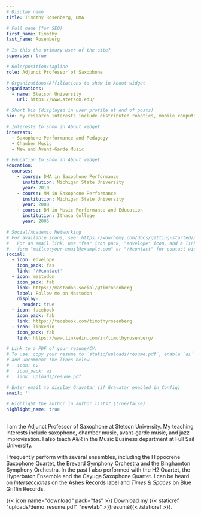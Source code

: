 ```yaml
---
# Display name
title: Timothy Rosenberg, DMA

# Full name (for SEO)
first_name: Timothy
last_name: Rosenberg

# Is this the primary user of the site?
superuser: true

# Role/position/tagline
role: Adjunct Professor of Saxophone

# Organizations/Affiliations to show in About widget
organizations:
  - name: Stetson University
    url: https://www.stetson.edu/

# Short bio (displayed in user profile at end of posts)
bio: My research interests include distributed robotics, mobile computing and programmable matter.

# Interests to show in About widget
interests:
  - Saxophone Performance and Pedagogy
  - Chamber Music
  - New and Avant-Garde Music

# Education to show in About widget
education:
  courses:
    - course: DMA in Saxophone Performance
      institution: Michigan State University
      year: 2010
    - course: MM in Saxophone Performance
      institution: Michigan State University
      year: 2008
    - course: BM in Music Performance and Education
      institution: Ithaca College
      year: 2005

# Social/Academic Networking
# For available icons, see: https://wowchemy.com/docs/getting-started/page-builder/#icons
#   For an email link, use "fas" icon pack, "envelope" icon, and a link in the
#   form "mailto:your-email@example.com" or "/#contact" for contact widget.
social:
  - icon: envelope
    icon_pack: fas
    link: '/#contact'
  - icon: mastodon
    icon_pack: fab
    link: https://mastodon.social/@timrosenberg
    label: Follow me on Mastodon
    display:
      header: true
  - icon: facebook
    icon_pack: fab
    link: https://facebook.com/timothyrosenberg
  - icon: linkedin
    icon_pack: fab
    link: https://www.linkedin.com/in/timothyrosenberg/

# Link to a PDF of your resume/CV.
# To use: copy your resume to `static/uploads/resume.pdf`, enable `ai` icons in `params.yaml`,
# and uncomment the lines below.
# - icon: cv
#   icon_pack: ai
#   link: uploads/resume.pdf

# Enter email to display Gravatar (if Gravatar enabled in Config)
email: ''

# Highlight the author in author lists? (true/false)
highlight_name: true
---
```


I am the Adjunct Professor of Saxophone at Stetson University. My teaching interests include saxophone, chamber music, avant-garde music, and jazz improvisation. I also teach A&R in the Music Business department at Full Sail University.

I frequently perform with several ensembles, including the Hippocrene Saxophone Quartet, the Brevard Symphony Orchestra and the Binghamton Symphony Orchestra. In the past I also performed with the H2 Quartet, the Hyperbaton Ensemble and the Cayuga Saxophone Quartet. I can be heard on _Intersecciones_ on the Ashes Records label and _Times & Spaces_ on Blue Griffin Records.

{{< icon name="download" pack="fas" >}} Download my {{< staticref "uploads/demo_resume.pdf" "newtab" >}}resumé{{< /staticref >}}.
